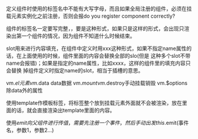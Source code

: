 定义组件时使用的标签名中不能有大写字母，而且如果全局注册的组件，必须在挂载元素实例化之前注册，否则会报do you register component correctly?

组件的标签名一定要写完整，<comp></comp>，要是这种形式，如果只是<comp/>这样的形式，会出现只渲染出第一个组件的情况，因为组件不知道什么时候结束。

slot用来进行内容填充，在组件中定义时用<slot>xxx</slot>这种形式，如果不指定name属性的话，在上面使用的时候，组件里面的内容会替换全部的slo(但是
这种多个slot不带name会报错)；如果是指定的name属性，比如<omponent><span slot="header">xxxx</span></component>，这样的组件里的填充内容只会替换
掉组件定义时指定name的slot，相当于插槽的意思。

vm.$el 元素 vm.$data data数据 vm.$mount vm.$destroy手动挂载销毁 vm.$options 除data外的属性

使用template作模板标签，将标签整个放到挂载元素外面就不会被渲染，放在里面的话，就会直接渲染出template里面的内容。

使用$emit向父组件进行传值，需要先注册一个事件，然后手动出发this.$emit(事件名，参数1，参数2...)